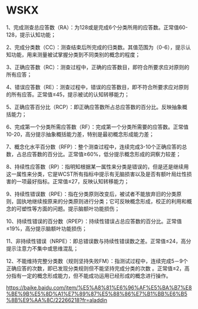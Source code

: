 # WSKX

1、完成测查总应答数（RA）：为128或是完成6个分类所用的应答数。正常值60-128，提示认知功能；

2、完成分类数（CC）：测查结束后所完成的归类数。其值范围为（0-6），提示认知功能，用来测量被试掌握分类到不同类别的概念的程度；

3、正确应答数（RC）：测查过程中，正确的应答数目，即符合所要求应对原则的所有应答；

4、错误应答数（RE）：测查过程中，错误的应答数目，即不符合所要求应对原则的所有应答。正常值≤45，提示被试的认知转移能力；

5、正确应答百分比（RCP）：即正确应答数所占总应答数的百分比。反映抽象概括能力；

6、完成第一个分类所需应答数（RF）：完成第一个分类所需要的应答数。正常值10-20，高分提示抽象概括能力差，特别是最初概念形成能力差；

7、概念化水平百分数（RFP）：整个测查过程中，连续完成3-10个正确应答的总数，占总应答数的百分比。正常值≥60%，低分提示概念形成的洞察力较差；

8、持续性应答数（RP）：指明知根据某一属性来分类是错误的，但是还是继续用这一属性来分类，它是WCST所有指标中提示有无脑损害以及是否有额叶局灶性损害的一项最好指标。正常值≤27，反映认知转移能力；

9、持续性错误数（RPE）：指在分类原则改变后，被试者不能放弃旧的分类原则，固执地继续按原来的分类原则进行分类；它可反映概念形成，校正的利用和概念的可塑性等方面的问题。提示脑额叶功能损伤；

10、持续性错误的百分数（RPEP）：持续性错误占总应答数的百分比。正常值≤19%，高分提示脑额叶功能损伤；

11、非持续性错误（NRPE）：即总错误数与持续性错误数之差。正常值≤24，高分提示注意力不集中或思维混乱；

12、不能维持完整分类数（规则坚持失败FM）：指测试过程中，连续完成5－9个正确应答的次数，即已发现分类规则但不能坚持完成分类的次数 。正常值≤2，高分指有一定的概念形成能力，但不能成功运用已经形成的概念进行操作。


https://baike.baidu.com/item/%E5%A8%81%E6%96%AF%E5%BA%B7%E8%BE%9B%E5%8D%A1%E7%89%87%E5%88%86%E7%B1%BB%E6%B5%8B%E9%AA%8C/22266218?fr=aladdin
